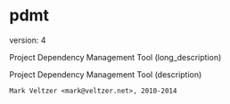 pdmt
====

version: 4

Project Dependency Management Tool (long_description)

Project Dependency Management Tool (description)

	Mark Veltzer <mark@veltzer.net>, 2010-2014
